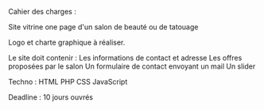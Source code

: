Cahier des charges :

Site vitrine one page d'un salon de beauté ou de tatouage

Logo et charte graphique à réaliser.

Le site doit contenir :
    Les informations de contact et adresse
    Les offres proposées par le salon
    Un formulaire de contact envoyant un mail
    Un slider

Techno :
    HTML
    PHP
    CSS
    JavaScript

Deadline : 10 jours ouvrés


